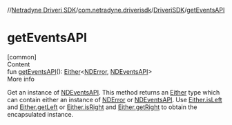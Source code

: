 //[Netradyne Driveri SDK](../../index.md)/[com.netradyne.driverisdk](../index.md)/[DriveriSDK](index.md)/[getEventsAPI](get-events-a-p-i.md)



# getEventsAPI  
[common]  
Content  
fun [getEventsAPI](get-events-a-p-i.md)(): [Either](../-either/index.md)<[NDError](../-n-d-error/index.md), [NDEventsAPI](../../com.netradyne.driverisdk.events/-n-d-events-a-p-i/index.md)>  
More info  


Get an instance of [NDEventsAPI](../../com.netradyne.driverisdk.events/-n-d-events-a-p-i/index.md). This method returns an [Either](../-either/index.md) type which can contain either an instance of [NDError](../-n-d-error/index.md) or [NDEventsAPI](../../com.netradyne.driverisdk.events/-n-d-events-a-p-i/index.md). Use [Either.isLeft](../-either/is-left.md) and [Either.getLeft](../-either/get-left.md) or [Either.isRight](../-either/is-right.md) and [Either.getRight](../-either/get-right.md) to obtain the encapsulated instance.

  




